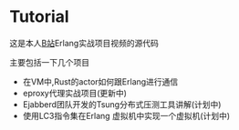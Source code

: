 # Tutorial

这是本人[B站](https://space.bilibili.com/536643123)Erlang实战项目视频的源代码

主要包括一下几个项目

- 在VM中,Rust的actor如何跟Erlang进行通信
- eproxy代理实战项目(更新中)
- Ejabberd团队开发的Tsung分布式压测工具讲解(计划中)
- 使用LC3指令集在Erlang 虚拟机中实现一个虚拟机(计划中)